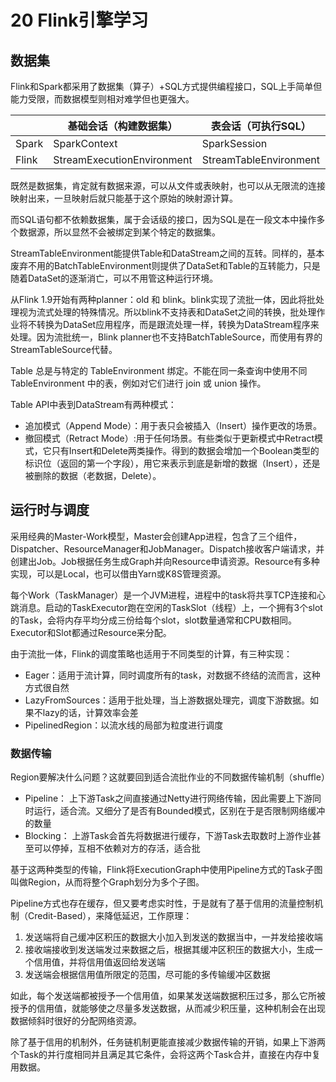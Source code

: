 # 20 Flink引擎学习

## 数据集

Flink和Spark都采用了数据集（算子）+SQL方式提供编程接口，SQL上手简单但能力受限，而数据模型则相对难学但也更强大。

|  |  基础会话（构建数据集） | 表会话（可执行SQL） | 数据集类型 |
| --- | --- | --- | --- |
| Spark | SparkContext | SparkSession | RDD |
| Flink | StreamExecutionEnvironment | StreamTableEnvironment | DataStream |

既然是数据集，肯定就有数据来源，可以从文件或表映射，也可以从无限流的连接映射出来，一旦映射后就只能基于这个原始的映射源计算。

而SQL语句都不依赖数据集，属于会话级的接口，因为SQL是在一段文本中操作多个数据源，所以显然不会被绑定到某个特定的数据集。

StreamTableEnvironment能提供Table和DataStream之间的互转。同样的，基本废弃不用的BatchTableEnvironment则提供了DataSet和Table的互转能力，只是随着DataSet的逐渐消亡，可以不用管这种运行环境。

从Flink 1.9开始有两种planner：old 和 blink。blink实现了流批一体，因此将批处理视为流式处理的特殊情况。所以blink不支持表和DataSet之间的转换，批处理作业将不转换为DataSet应用程序，而是跟流处理一样，转换为DataStream程序来处理。因为流批统一，Blink planner也不支持BatchTableSource，而使用有界的StreamTableSource代替。

Table 总是与特定的 TableEnvironment 绑定。不能在同一条查询中使用不同 TableEnvironment 中的表，例如对它们进行 join 或 union 操作。

Table API中表到DataStream有两种模式：

* 追加模式（Append Mode）：用于表只会被插入（Insert）操作更改的场景。
* 撤回模式（Retract Mode）:用于任何场景。有些类似于更新模式中Retract模式，它只有Insert和Delete两类操作。得到的数据会增加一个Boolean类型的标识位（返回的第一个字段），用它来表示到底是新增的数据（Insert），还是被删除的数据（老数据，Delete）。

## 运行时与调度

采用经典的Master-Work模型，Master会创建App进程，包含了三个组件，Dispatcher、ResourceManager和JobManager。Dispatch接收客户端请求，并创建出Job。Job根据任务生成Graph并向Resource申请资源。Resource有多种实现，可以是Local，也可以借由Yarn或K8S管理资源。

每个Work（TaskManager）是一个JVM进程，进程中的task将共享TCP连接和心跳消息。启动的TaskExecutor跑在空闲的TaskSlot（线程）上，一个拥有3个slot的Task，会将内存平均分成三份给每个slot，slot数量通常和CPU数相同。Executor和Slot都通过Resource来分配。

由于流批一体，Flink的调度策略也适用于不同类型的计算，有三种实现：

* Eager：适用于流计算，同时调度所有的task，对数据不终结的流而言，这种方式很自然
* LazyFromSources：适用于批处理，当上游数据处理完，调度下游数据。如果不lazy的话，计算效率会差
* PipelinedRegion：以流水线的局部为粒度进行调度

### 数据传输

Region要解决什么问题？这就要回到适合流批作业的不同数据传输机制（shuffle）

* Pipeline： 上下游Task之间直接通过Netty进行网络传输，因此需要上下游同时运行，适合流。又细分了是否有Bounded模式，区别在于是否限制网络缓冲的数量
* Blocking： 上游Task会首先将数据进行缓存，下游Task去取数时上游作业甚至可以停掉，互相不依赖对方的存活，适合批

基于这两种类型的传输，Flink将ExecutionGraph中使用Pipeline方式的Task子图叫做Region，从而将整个Graph划分为多个子图。

Pipeline方式也存在缓存，但又要考虑实时性，于是就有了基于信用的流量控制机制（Credit-Based），来降低延迟，工作原理：

1. 发送端将自己缓冲区积压的数据大小加入到发送的数据当中，一并发给接收端
2. 接收端接收到发送端发过来数据之后，根据其缓冲区积压的数据大小，生成一个信用值，并将信用值返回给发送端
3. 发送端会根据信用值所限定的范围，尽可能的多传输缓冲区数据

如此，每个发送端都被授予一个信用值，如果某发送端数据积压过多，那么它所被授予的信用值，就能够使之尽量多发送数据，从而减少积压量，这种机制会在出现数据倾斜时很好的分配网络资源。

除了基于信用的机制外，任务链机制更能直接减少数据传输的开销，如果上下游两个Task的并行度相同并且满足其它条件，会将这两个Task合并，直接在内存中复用数据。
